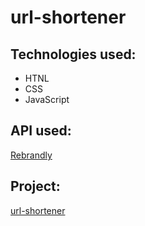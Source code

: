 # url-shortener

<h2> Technologies used: </h2>
<ul>
  <li>HTNL</li>
  <li>CSS</li>
  <li>JavaScript</li>
</ul>

<h2> API used: </h2>
<a href='https://developers.rebrandly.com/'>Rebrandly</a>

<h2>Project:</h2>
<a href='https://john-devx.github.io/url-shortener/'>url-shortener</a>
